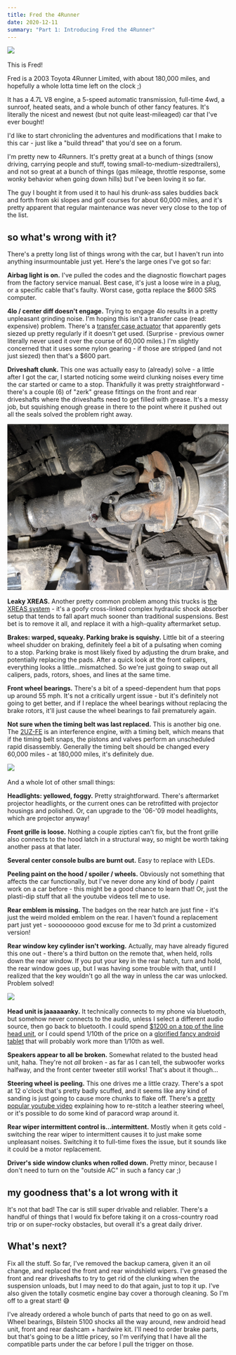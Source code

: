 ```yaml
---
title: Fred the 4Runner
date: 2020-12-11
summary: "Part 1: Introducing Fred the 4Runner"
---
```


![](fred1.jpg)

This is Fred!

Fred is a 2003 Toyota 4Runner Limited, with about 180,000 miles, and hopefully a whole lotta time left on the clock ;)

It has a 4.7L V8 engine, a 5-speed automatic transmission, full-time 4wd, a sunroof, heated seats, and a whole bunch of other fancy features. It's literally the nicest and newest (but not quite least-mileaged) car that I've ever bought!

I'd like to start chronicling the adventures and modifications that I make to this car - just like a "build thread" that you'd see on a forum. 

I'm pretty new to 4Runners. It's pretty great at a bunch of things (snow driving, carrying people and stuff, towing small-to-medium-sizedtrailers), and not so great at a bunch of things (gas mileage, throttle response, some wonky behavior when going down hills) but I've been loving it so far. 

The guy I bought it from used it to haul his drunk-ass sales buddies back and forth from ski slopes and golf courses for about 60,000 miles, and it's pretty apparent that regular maintenance was never very close to the top of the list.

## so what's wrong with it?

There's a pretty long list of things wrong with the car, but I haven't run into anything insurmountable just yet. Here's the large ones I've got so far:

**Airbag light is on.** I've pulled the codes and the diagnostic flowchart pages from the factory service manual. Best case, it's just a loose wire in a plug, or a specific cable that's faulty. Worst case, gotta replace the $600 SRS computer.

**4lo / center diff doesn't engage.** Trying to engage 4lo results in a pretty unpleasant grinding noise. I'm hoping this isn't a transfer case (read: expensive) problem. There's a [transfer case actuator](https://www.toyota-4runner.org/4th-gen-t4rs/156898-transfer-case-actuator.html) that apparently gets siezed up pretty regularly if it doesn't get used. (Surprise - previous owner literally never used it over the course of 60,000 miles.) I'm slightly concerned that it uses some nylon gearing - if those are stripped (and not just siezed) then that's a $600 part.

**Driveshaft clunk.** This one was actually easy to (already) solve - a little after I got the car, I started noticing some weird clunking noises every time the car started or came to a stop. Thankfully it was pretty straightforward - there's a couple (6) of "zerk" grease fittings on the front and rear driveshafts where the driveshafts need to get filled with grease. It's a messy job, but squishing enough grease in there to the point where it pushed out all the seals solved the problem right away.

![driveshafts](fred-driveshafts.jpg)

**Leaky XREAS.** Another pretty common problem among this trucks is [the XREAS system](https://www.toyota-4runner.org/4th-gen-t4rs/54365-what-xreas-exactly.html) - it's a goofy cross-linked complex hydraulic shock absorber setup that tends to fall apart much sooner than traditional suspensions. Best bet is to remove it all, and replace it with a high-quality aftermarket setup.

**Brakes: warped, squeaky. Parking brake is squishy.** Little bit of a steering wheel shudder on braking, definitely feel a bit of a pulsating when coming to a stop. Parking brake is most likely fixed by adjusting the drum brake, and potentially replacing the pads. After a quick look at the front calipers, everything looks a little...mismatched. So we're just going to swap out all calipers, pads, rotors, shoes, and lines at the same time.

**Front wheel bearings.** There's a bit of a speed-dependent hum that pops up around 55 mph. It's not a critically urgent issue - but it's definitely not going to get better, and if I replace the wheel bearings without replacing the brake rotors, it'll just cause the wheel bearings to fail prematurely again. 

**Not sure when the timing belt was last replaced.** This is another big one. The [2UZ-FE](https://en.wikipedia.org/wiki/Toyota_UZ_engine#2UZ-FE) is an interference engine, with a timing belt, which means that if the timing belt snaps, the pistons and valves perform an unscheduled rapid disassembly. Generally the  timing belt should be changed every 60,000 miles - at 180,000 miles, it's definitely due. 

![](fred3.jpg)

And a whole lot of other small things:

**Headlights: yellowed, foggy.** Pretty straightforward. There's aftermarket projector headlights, or the current ones can be retrofitted with projector housings and polished. Or, can upgrade to the '06-'09 model headlights, which are projector anyway!

**Front grille is loose.** Nothing a couple zipties can't fix, but the front grille also connects to the hood latch in a structural way, so might be worth taking another pass at that later.

**Several center console bulbs are burnt out.** Easy to replace with LEDs.

**Peeling paint on the hood / spoiler / wheels.** Obviously not something that affects the car functionally, but I've never done any kind of body / paint work on a car before - this might be a good chance to learn that! Or, just the plasti-dip stuff that all the youtube videos tell me to use.

**Rear emblem is missing.** The badges on the rear hatch are just fine - it's just the weird molded emblem on the rear. I haven't found a replacement part just yet - sooooooooo good excuse for me to 3d print a customized version!

**Rear window key cylinder isn't working.** Actually, may have already figured this one out - there's a third button on the remote that, when held, rolls down the rear window. If you put your key in the rear hatch, turn and hold, the rear window goes up, but I was having some trouble with that, until I realized that the key wouldn't go all the way in unless the car was unlocked. Problem solved!


![](fred2.jpg)

**Head unit is jaaaaaanky.** It technically connects to my phone via bluetooth, but somehow never connects to the audio, unless I select a different audio source, then go back to bluetooth. I could spend [$1200 on a top of the line head unit](https://www.amazon.com/dp/B08GV15DDM/), or I could spend 1/10th of the price on a [glorified fancy android tablet](https://www.amazon.com/gp/product/B07VGR5Z4R) that will probably work more than 1/10th as well.

**Speakers appear to all be broken.** Somewhat related to the busted head unit, haha. They're not _all_ broken - as far as I can tell, the subwoofer works halfway, and the front center tweeter still works! That's about it though...

**Steering wheel is peeling.** This one drives me a little crazy. There's a spot at 12 o'clock that's pretty badly scuffed, and it seems like any kind of sanding is just going to cause more chunks to flake off. There's a [pretty popular youtube video](https://www.youtube.com/watch?v=sStxk4mv_DY) explaining how to re-stitch a leather steering wheel, or it's possible to do some kind of paracord wrap around it.

**Rear wiper intermittent control is...intermittent.** Mostly when it gets cold - switching the rear wiper to intermittent causes it to just make some unpleasant noises. Switching it to full-time fixes the issue, but it sounds like it could be a motor replacement. 

**Driver's side window clunks when rolled down.** Pretty minor, because I don't need to turn on the "outside AC" in such a fancy car ;)

## my goodness that's a lot wrong with it

It's not that bad! The car is still super drivable and reliabler. There's a handful of things that I would fix before taking it on a cross-country road trip or on super-rocky obstacles, but overall it's a great daily driver.

## What's next?

Fix all the stuff. So far, I've removed the backup camera, given it an oil change, and replaced the front and rear windshield wipers. I've greased the front and rear driveshafts to try to get rid of the clunking when the suspension unloads, but I may need to do that again, just to top it up. I've also given the totally cosmetic engine bay cover a thorough cleaning. So I'm off to a great start! 😅

I've already ordered a whole bunch of parts that need to go on as well. Wheel bearings, Bilstein 5100 shocks all the way around, new android head unit, front and rear dashcam + hardwire kit. I'll need to order brake parts, but that's going to be a little pricey, so I'm verifying that I have all the compatible parts under the car before I pull the trigger on those.




<!-- 




Here's the major ones:

**The airbag light is on.** Not flashing, or appearing for a little bit - just straight-up on. The dealership wants $1200 to swap out the SRS computer, because they didn't actually go through the process of diagnosing the code that was thrown. So, hunt down an FSM, flip your way to the "diagnostics" section, and get the heck to work.

**4lo and center diff locking aren't working.** I'm getting a pretty horrible grinding noise when trying to engage the 4-lo, and the center diff lock just clicks without actually engaging. This is one of those things that you just want to slap the previous owner around, when you hear about it - apparently you really need to use the 4-lo or center diff at least once a month, to keep the linear actuators in the transfer case lubricated. In the 6 years of owning the car, he never turned it on once. I'm hoping this is a pretty easy fix - potentially flush + refill the transfer case oil, and just give the actuator a couple taps with a mallet while trying to engage it. If not....might need to take it off to examine a little more.

**Driveshaft clunk.** Clunk? Maybe more of a "wonder if that honda civic rear-ended you every time you take your foot off the brake" noise. It's pretty rough. Initially I thought that it was a diff backlash issue, but after a bit of research, coupled with my unparalleled observational skills, I'll bet that the previous owner had _literally no idea_ that driveshafts were supposed to be lubricated regularly.



things that would be nice to haves

-   dash cam
-   cargo net in the back area
-   under-seat molle panels
-   rear window molle panels + cargo box -->
